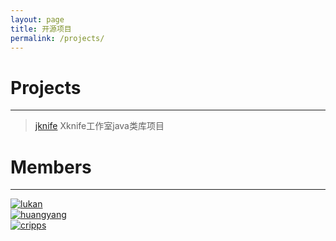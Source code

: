 ```yaml
---
layout: page
title: 开源项目
permalink: /projects/
---
```


# Projects
----
> [jknife](https://gitee.com/xknife/jknife.git)
Xknife工作室java类库项目

# Members
----
<div class="row">
  <div class="col-xs-6 col-md-4">
    <a href="https://gitee.com/xknife"><img src="https://gitee.com/uploads/98/58698_xknife.png" alt="lukan" class="img-thumbnail rounded-circle"></a>
  </div>

  <div class="col-xs-6 col-md-4">
    <a href="https://gitee.com/huangyang"><img src="https://gitee.com/uploads/1/58701_huangyang.png" alt="huangyang" class="img-thumbnail rounded-circle"/></a>
  </div>

  <div class="col-xs-6 col-md-4">
    <a href="https://gitee.com/cripps"><img  src="https://gitee.com/uploads/3/58703_cripps.png" alt="cripps" class="img-thumbnail rounded-circle"/></a>
  </div>
</div>